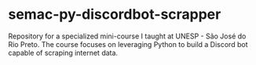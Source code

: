 # semac-py-discordbot-scrapper
Repository for a specialized mini-course I taught at UNESP - São José do Rio Preto. The course focuses on leveraging Python to build a Discord bot capable of scraping internet data.
